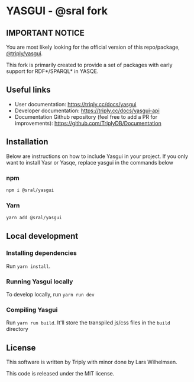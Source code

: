 # YASGUI - @sral fork

## IMPORTANT NOTICE

You are most likely looking for the official version of this repo/package, [@triply/yasgui](https://github.com/triply/Yasgui).

This fork is primarily created to provide a set of packages with early support for RDF*/SPARQL* in YASQE.

## Useful links

- User documentation: https://triply.cc/docs/yasgui
- Developer documentation: https://triply.cc/docs/yasgui-api
- Documentation Github repository (feel free to add a PR for improvements): https://github.com/TriplyDB/Documentation

## Installation

Below are instructions on how to include Yasgui in your project. If you only want to install Yasr or Yasqe, replace yasgui in the commands below

### npm

```sh
npm i @sral/yasgui
```

### Yarn

```sh
yarn add @sral/yasgui
```

## Local development

### Installing dependencies

Run `yarn install`.

### Running Yasgui locally

To develop locally, run `yarn run dev`

### Compiling Yasgui

Run `yarn run build`. It'll store the transpiled js/css files in the `build` directory

## License

This software is written by Triply with minor done by Lars Wilhelmsen.

This code is released under the MIT license.

